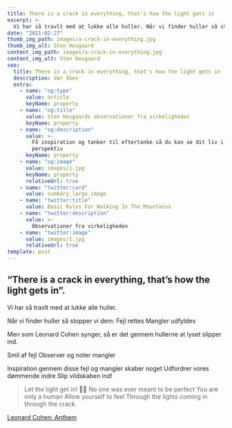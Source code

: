 ```yaml
---
title: There is a crack in everything, that's how the light gets in
excerpt: >-
  Vi har så travlt med at lukke alle huller. Når vi finder huller så stopper vi dem, Fejl rettes Mangler udfyldes Men som Leonard Cohen synger, så er det gennem hullerne at lyset slipper ind.
date: "2021-02-27"
thumb_img_path: images/a-crack-in-everything.jpg
thumb_img_alt: Sten Hougaard
content_img_path: images/a-crack-in-everything.jpg
content_img_alt: Sten Hougaard
seo:
  title: There is a crack in everything, that's how the light gets in
  description: Vær åben
  extra:
    - name: "og:type"
      value: article
      keyName: property
    - name: "og:title"
      value: Sten Hougaards observationer fra virkeligheden
      keyName: property
    - name: "og:description"
      value: >-
        Få inspiration og tanker til eftertanke så du kan se dit liv i
        perspektiv
      keyName: property
    - name: "og:image"
      value: images/1.jpg
      keyName: property
      relativeUrl: true
    - name: "twitter:card"
      value: summary_large_image
    - name: "twitter:title"
      value: Basic Rules For Walking In The Mountains
    - name: "twitter:description"
      value: >-
        Observationer fra virkeligheden
    - name: "twitter:image"
      value: images/1.jpg
      relativeUrl: true
template: post
---
```


## “There is a crack in everything, that’s how the light gets in”.

Vi har så travlt med at lukke alle huller.

Når vi finder huller så stopper vi dem:
Fejl rettes
Mangler udfyldes

Men som Leonard Cohen synger,
så er det gennem hullerne at lyset slipper ind.

Smil af fejl
Observer og noter mangler

Inspiration gennem disse fejl og mangler skaber noget
Udfordrer vores dømmende indre
Slip vildskaben ind!

> Let the light get in! 🙏🏻
> No one was ever meant to be perfect
> You are only a human
> Allow yourself to feel
> Through the lights coming in through the crack.

[Leonard Cohen: Anthem](https://www.youtube.com/embed/6wRYjtvIYK0)

